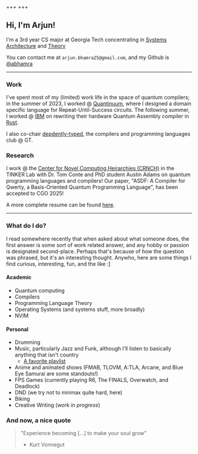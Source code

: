 +++
+++

## Hi, I'm Arjun!

<!-- <img src="./Images/headshot.jpg" alt="Headshot of me!" /> -->
I'm a 3rd year CS major at Georgia Tech concentrating in [Systems Architecture](https://www.cc.gatech.edu/academics/threads/systems-architecture) and [Theory](https://www.cc.gatech.edu/academics/threads/theory) 

You can contact me at `arjun.bhamra25@gmail.com`, and my Github is [@abhamra](https://github.com/abhamra)

---
### Work
I've spent most of my (limited) work life in the space of quantum compilers; in the summer of 2023, I worked @ [Quantinuum](https://www.quantinuum.com/), where I designed a domain specific language for Repeat-Until-Success circuits. The following summer, I worked @ [IBM](https://www.ibm.com/quantum) on rewriting their hardware Quantum Assembly compiler in [Rust](https://www.rust-lang.org/).

I also co-chair [depdently-typed](https://dtyped.netlify.app/), the compilers and programming languages club @ GT.

### Research
I work @ the [Center for Novel Computing Heirarchies (CRNCH)](https://crnch.gatech.edu/) in the TINKER Lab with Dr. Tom Conte and PhD student Austin Adams on quantum programming languages and compilers! Our paper, "ASDF: A Compiler for Qwerty, a Basis-Oriented Quantum Programming Language", has been accepted to CGO 2025!

A more complete resume can be found [here](/cv).

---
### What do I do?
I read somewhere recently that when asked about what someone does, the first answer is some sort of work related answer, and any hobby or passion is designated second-place. Perhaps that's because of how the question was phrased, but it's an interesting thought. Anywho, here are some things I find curious, interesting, fun, and the like :]
#### Academic
- Quantum computing
- Compilers
- Programming Language Theory
- Operating Systems (and systems stuff, more broadly)
- NVIM
#### Personal
- Drumming
- Music, particularly Jazz and Funk, although I'll listen to basically anything that isn't country
    - [A favorite playlist](https://open.spotify.com/playlist/6Cb0nIeiLKU5iLzKOTE2V1?si=7de1db6e6d134ff3)
- Anime and animated shows (FMAB, TLOVM, A:TLA, Arcane, and Blue Eye Samurai are some standouts!)
- FPS Games (currently playing R6, The FINALS, Overwatch, and Deadlock)
- DND (we try not to minmax quite hard, here)
- Biking
- Creative Writing (*work in progress*)

### And now, a nice quote
> "Experience becoming [...] to make your soul grow"
> - Kurt Vonnegut
